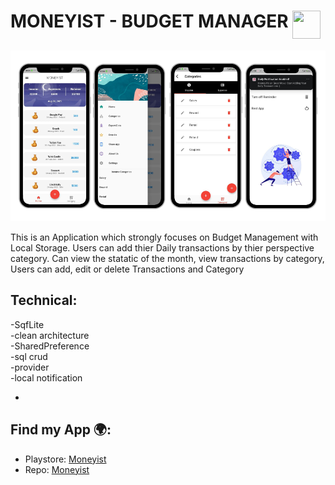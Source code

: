 
# MONEYIST - BUDGET MANAGER  <img src='http://sovitpoudel.com.np/wp-content/uploads/2019/01/flutter.png' height='45' width='45' align='top'>

<img src="https://raw.githubusercontent.com/muhd-ameen/moneyist/master/assets/images/readme.png" alt="Banner that says Moneyist">


This is an Application which strongly focuses on Budget Management with Local Storage. Users can add thier Daily transactions by thier perspective category. Can view the statatic of the month, view transactions by category, Users can add, edit or delete Transactions and Category

## Technical:
-SqfLite<br>
-clean architecture<br>
-SharedPreference<br>
-sql crud<br>
-provider<br>
-local notification
 
- 
## Find my App 🌍:
- Playstore:  <a href="https://play.google.com/store/apps/details?id=com.aminocode.moneyist">Moneyist</a>
- Repo:  <a href="https://github.com/muhd-ameen/moneyist">Moneyist</a>

